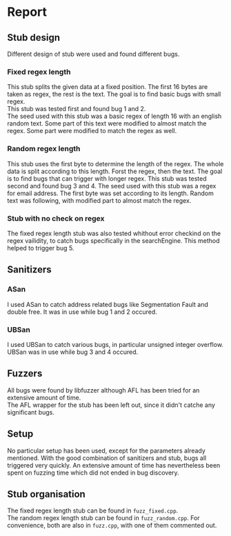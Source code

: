 # Report

## Stub design

Different design of stub were used and found different bugs.

### Fixed regex length
This stub splits the given data at a fixed position. The first 16 bytes are taken as regex, the rest is the text. The goal is to find basic bugs with small regex.  
This stub was tested first and found bug 1 and 2.  
The seed used with this stub was a basic regex of length 16 with an english random text. Some part of this text were modified to almost match the regex. Some part were modified to match the regex as well.

### Random regex length
This stub uses the first byte to determine the length of the regex. The whole data is split according to this length. Forst the regex, then the text. The goal is to find bugs that can trigger with longer regex.
This stub was tested second and found bug 3 and 4.
The seed used with this stub was a regex for email address. The first byte was set according to its length. Random text was following, with modified part to almost match the regex.

### Stub with no check on regex
The fixed regex length stub was also tested whithout error checkind on the regex vailidity, to catch bugs specifically in the searchEngine. This method helped to trigger bug 5.

## Sanitizers

### ASan
I used ASan to catch address related bugs like Segmentation Fault and double free. It was in use while bug 1 and 2 occured.

### UBSan
I used UBSan to catch various bugs, in particular unsigned integer overflow. UBSan was in use while bug 3 and 4 occured.

## Fuzzers
All bugs were found by libfuzzer although AFL has been tried for an extensive amount of time.  
The AFL wrapper for the stub has been left out, since it didn't catche any significant bugs.

## Setup
No particular setup has been used, except for the parameters already mentioned. With the good combination of sanitizers and stub, bugs all triggered very quickly. An extensive amount of time has nevertheless been spent on fuzzing time which did not ended in bug discovery.


## Stub organisation
The fixed regex length stub can be found in `fuzz_fixed.cpp`.  
The random regex length stub can be found in `fuzz_random.cpp`.
For convenience, both are also in `fuzz.cpp`, with one of them commented out.